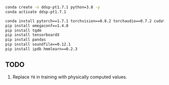 ```sh
conda create -n ddsp-pt1.7.1 python=3.8 -y
conda activate ddsp-pt1.7.1

conda install pytorch==1.7.1 torchvision==0.8.2 torchaudio==0.7.2 cudatoolkit=11.0 -c pytorch
pip install omegaconf==1.4.0
pip install tqdm
pip install tensorboardX
pip install pandas
pip install soundfile==0.12.1
pip install ipdb hmmlearn==0.2.3
```


## TODO

1. Replace `f0` in training with physically computed values.